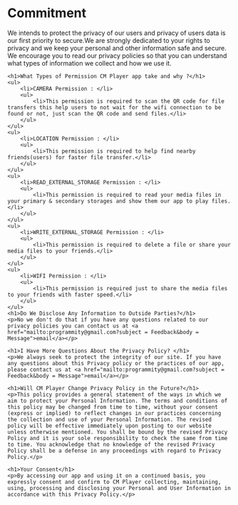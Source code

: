 <head>
	<title>Privacy Policies</title>
</head>
<body>
	<h1>Commitment</h1>
	<p>We intends to protect the privacy of our users and privacy of users data is our first priority to secure.We are strongly dedicated to your rights to privacy and we keep your personal and other information safe and secure. We encourage you to read our privacy policies so that you can understand what types of information we collect and how we use it.</p>

	<h1>What Types of Permission CM Player app take and why ?</h1>
	<ul>
		<li>CAMERA Permission : </li>
		<ul>
			<li>This permission is required to scan the QR code for file transfers this help users to not wait for the wifi connection to be found or not, just scan the QR code and send files.</li>
		</ul>
	</ul>
	<ul>
		<li>LOCATION Permission : </li>
		<ul>
			<li>This permission is required to help find nearby friends(users) for faster file transfer.</li>
		</ul>
	</ul>
	<ul>
		<li>READ_EXTERNAL_STORAGE Permission : </li>
		<ul>
			<li>This permission is required to read your media files in your primary & secondary storages and show them our app to play files.</li>
		</ul>
	</ul>
	<ul>
		<li>WRITE_EXTERNAL_STORAGE Permission : </li>
		<ul>
			<li>This permission is required to delete a file or share your media files to your friends.</li>
		</ul>
	</ul>
	<ul>
		<li>WIFI Permission : </li>
		<ul>
			<li>This permission is required just to share the media files to your friends with faster speed.</li>
		</ul>
	</ul>
	<h1>Do We Disclose Any Information to Outside Parties?</h1>
	<p>No we don't do that if you have any questions related to our privacy policies you can contact us at <a href="mailto:programmity@gmail.com?subject = Feedback&body = Message">email</a></p>

	<h1>I Have More Questions About the Privacy Policy? </h1>
	<p>We always seek to protect the integrity of our site. If you have any questions about this Privacy policy or the practices of our app, please contact us at <a href="mailto:programmity@gmail.com?subject = Feedback&body = Message">email</a></p>

	<h1>Will CM Player Change Privacy Policy in the Future?</h1>
	<p>This policy provides a general statement of the ways in which we aim to protect your Personal Information. The terms and conditions of this policy may be changed from time to time, without your consent (express or implied) to reflect changes in our practices concerning the collection and use of your Personal Information. The revised policy will be effective immediately upon posting to our website unless otherwise mentioned. You shall be bound by the revised Privacy Policy and it is your sole responsibility to check the same from time to time. You acknowledge that no knowledge of the revised Privacy Policy shall be a defense in any proceedings with regard to Privacy Policy.</p>

	<h1>Your Consent</h1>
	<p>By accessing our app and using it on a continued basis, you expressly consent and confirm to CM Player collecting, maintaining, using, processing and disclosing your Personal and User Information in accordance with this Privacy Policy.</p>
</body>
